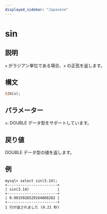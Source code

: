 ```yaml
---
displayed_sidebar: "Japanese"
---
```


# sin

## 説明

`x` がラジアン単位である場合、`x` の正弦を返します。

## 構文

```Haskell
SIN(x);
```

## パラメーター

`x`: DOUBLE データ型をサポートしています。

## 戻り値

DOUBLE データ型の値を返します。

## 例

```Plain
mysql> select sin(3.14);
+-----------------------+
| sin(3.14)             |
+-----------------------+
| 0.0015926529164868282 |
+-----------------------+
1 行が返されました (0.21 秒)
```
